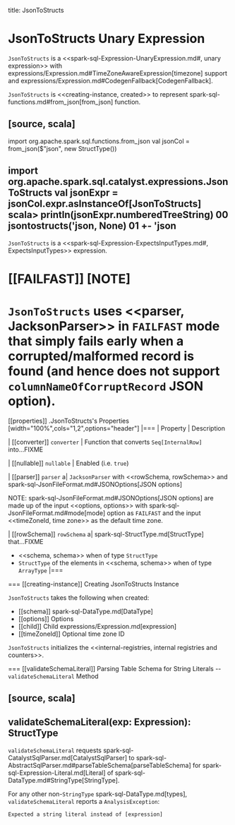 title: JsonToStructs

# JsonToStructs Unary Expression

`JsonToStructs` is a <<spark-sql-Expression-UnaryExpression.md#, unary expression>> with expressions/Expression.md#TimeZoneAwareExpression[timezone] support and expressions/Expression.md#CodegenFallback[CodegenFallback].

`JsonToStructs` is <<creating-instance, created>> to represent spark-sql-functions.md#from_json[from_json] function.

[source, scala]
----
import org.apache.spark.sql.functions.from_json
val jsonCol = from_json($"json", new StructType())

import org.apache.spark.sql.catalyst.expressions.JsonToStructs
val jsonExpr = jsonCol.expr.asInstanceOf[JsonToStructs]
scala> println(jsonExpr.numberedTreeString)
00 jsontostructs('json, None)
01 +- 'json
----

`JsonToStructs` is a <<spark-sql-Expression-ExpectsInputTypes.md#, ExpectsInputTypes>> expression.

[[FAILFAST]]
[NOTE]
====
`JsonToStructs` uses <<parser, JacksonParser>> in `FAILFAST` mode that simply fails early when a corrupted/malformed record is found (and hence does not support `columnNameOfCorruptRecord` JSON option).
====

[[properties]]
.JsonToStructs's Properties
[width="100%",cols="1,2",options="header"]
|===
| Property
| Description

| [[converter]] `converter`
| Function that converts `Seq[InternalRow]` into...FIXME

| [[nullable]] `nullable`
| Enabled (i.e. `true`)

| [[parser]] `parser`
a| `JacksonParser` with <<rowSchema, rowSchema>> and spark-sql-JsonFileFormat.md#JSONOptions[JSON options]

NOTE: spark-sql-JsonFileFormat.md#JSONOptions[JSON options] are made up of the input <<options, options>> with spark-sql-JsonFileFormat.md#mode[mode] option as `FAILFAST` and the input <<timeZoneId, time zone>> as the default time zone.

| [[rowSchema]] `rowSchema`
a| spark-sql-StructType.md[StructType] that...FIXME

* <<schema, schema>> when of type `StructType`
* `StructType` of the elements in <<schema, schema>> when of type `ArrayType`
|===

=== [[creating-instance]] Creating JsonToStructs Instance

`JsonToStructs` takes the following when created:

* [[schema]] spark-sql-DataType.md[DataType]
* [[options]] Options
* [[child]] Child expressions/Expression.md[expression]
* [[timeZoneId]] Optional time zone ID

`JsonToStructs` initializes the <<internal-registries, internal registries and counters>>.

=== [[validateSchemaLiteral]] Parsing Table Schema for String Literals -- `validateSchemaLiteral` Method

[source, scala]
----
validateSchemaLiteral(exp: Expression): StructType
----

`validateSchemaLiteral` requests spark-sql-CatalystSqlParser.md[CatalystSqlParser] to spark-sql-AbstractSqlParser.md#parseTableSchema[parseTableSchema] for spark-sql-Expression-Literal.md[Literal] of spark-sql-DataType.md#StringType[StringType].

For any other non-``StringType`` spark-sql-DataType.md[types], `validateSchemaLiteral` reports a `AnalysisException`:

```
Expected a string literal instead of [expression]
```
